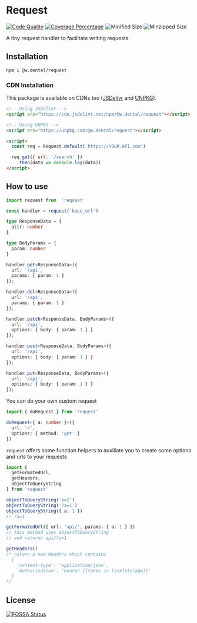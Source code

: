 # Request
[![Code Quality](https://api.codacy.com/project/badge/Grade/d46e4e2fac6e439a92ab9f2f992c9de0)](https://app.codacy.com/gh/W-Dental/request?utm_source=github.com&utm_medium=referral&utm_content=W-Dental/request&utm_campaign=Badge_Grade_Dashboard)
[![Coverage Percentage](https://app.codacy.com/project/badge/Coverage/2a9b69c4e705403d9e222ddbde06ea48)](https://www.codacy.com/gh/W-Dental/request?utm_source=github.com&utm_medium=referral&utm_content=W-Dental/request&utm_campaign=Badge_Coverage)
![Minified Size](https://img.shields.io/bundlephobia/min/@w.dental/request)
![Minzipped Size](https://img.shields.io/bundlephobia/minzip/@w.dental/request)

A tiny request handler to facilitate writing requests

## Installation
```
npm i @w.dental/request
```

### CDN Installation
This package is available on CDNs too ([JSDelivr](https://www.jsdelivr.com/) and [UNPKG](https://unpkg.com/)).

```html
<!-- Using JSDelivr -->
<script src="https://cdn.jsdelivr.net/npm/@w.dental/request"></script>

<!-- Using UNPKG -->
<script src="https://unpkg.com/@w.dental/request"></script>

<script>
  const req = Request.default('https://YOUR.API.com')

  req.get({ url: '/search' })
    .then(data => console.log(data))
</script>
```

## How to use

```ts
import request from  'request'

const handler = request('base_url')

type ResponseData = {
  attr: number
}

type BodyParams = {
  param: number
}

handler.get<ResponseData>({
  url: '/api',
  params: { param: 1 }
});

handler.del<ResponseData>({
  url: '/api',
  params: { param: 1 }
});

handler.patch<ResponseData, BodyParams>({
  url: '/api',
  options: { body: { param: 1 } }
});

handler.post<ResponseData, BodyParams>({
  url: '/api',
  options: { body: { param: 1 } }
});

handler.put<ResponseData, BodyParams>({
  url: '/api',
  options: { body: { param: 1 } }
});
```

You can do your own custom request

```ts
import { doRequest } from 'request'

doRequest<{ a: number }>({ 
  url: '/', 
  options: { method: 'get' } 
})
```

`request` offers some function helpers to auxiliate you to create some options and urls to your requests

```ts
import {
  getFormatedUrl,
  getHeaders,
  objectToQueryString
} from 'request'

objectToQueryString('a=1')
objectToQueryString('?a=1')
objectToQueryString({ a: 1 })
// ?a=1

getFormatedUrl({ url: 'api/', params: { a: 1 } })
// this method uses objectToQueryString 
// and returns api/?a=1

getHeaders()
/* return a new Headers which contains
  { 
    'content-type': 'application/json',
    'Authorization': 'bearer {{token in localstorage}}'
  }
*/
```

## License

[![FOSSA Status](https://app.fossa.com/api/projects/git%2Bgithub.com%2FW-Dental%2Frequest.svg?type=large)](https://app.fossa.com/projects/git%2Bgithub.com%2FW-Dental%2Frequest?ref=badge_large)